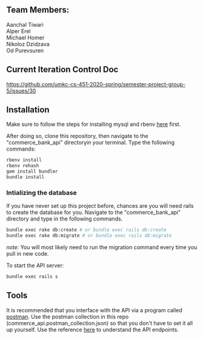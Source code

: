 ## Team Members:
Aanchal Tiwari  
Alper Erel  
Michael Homer  
Nikoloz Dzidzava  
Od Purevsuren  

## Current Iteration Control Doc
https://github.com/umkc-cs-451-2020-spring/semester-project-group-5/issues/30

## Installation
Make sure to follow the steps for installing mysql and rbenv [here](https://github.com/umkc-cs-451-2020-spring/semester-project-group-5/wiki/Programming-Resources-and-Tutorials#installation-instructions) first.  

After doing so, clone this repository, then navigate to the "commerce_bank_api" directoryin your terminal. Type the following commands:
```bash
rbenv install
rbenv rehash
gem install bundler
bundle install
```

### Intializing the database
If you have never set up this project before, chances are you will need rails to create the database for you. Navigate to the "commerce_bank_api" directory and type in the following commands.
```bash
bundle exec rake db:create # or bundle exec rails db:create
bundle exec rake db:migrate # or bundle exec rails db:migrate
```  

_note:_ You will most likely need to run the migration command every time you pull in new code.  

To start the API server:
```bash 
bundle exec rails s
```
## Tools
It is recommended that you interface with the API via a program called [postman](https://www.postman.com/). Use the postman collection in this repo (commerce_api.postman_collection.json) so that you don't have to set it all up yourself. Use the reference [here](https://github.com/umkc-cs-451-2020-spring/semester-project-group-5/blob/master/commerce_bank_api/README.md#resource-endpoints) to understand the API endpoints.


